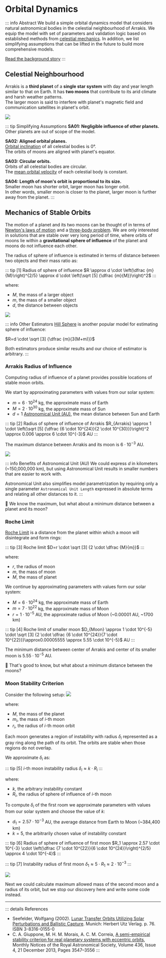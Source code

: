 ﻿# Orbital Dynamics

::: info Abstract
We build a simple orbital dynamics model that considers natural astronomical bodies in the celestial neighbourhood of Arrakis. 
We equip the model with set of parameters and validation logic based on established methods from [celestial mechanics](https://en.wikipedia.org/wiki/Celestial_mechanics).
In addition, we list simplifying assumptions that can be lifted in the future to build more comprehensive models.

[Read the background story](../the-story/index.md)
:::

## Celestial Neighbourhood

Arrakis is a **third planet** of a **single star system** with day and year length similar to that on Earth. It has **two moons** that contribute to its arid climate and harsh weather patterns.  
The larger moon is said to interfere with planet's magnetic field and communication satellites in planet's orbit.

![](celestial-neighbourhood.png)

::: tip Simplifying Assumptions
**SA01: Negligible influence of other planets.**  
Other planets are out of scope of the model.

**SA02: Aligned orbital planes.**  
[Orbital inclination](https://en.wikipedia.org/wiki/Orbital_inclination) of all celestial bodies is 0°.  
The orbits of moons are aligned with planet's equator.

**SA03: Circular orbits.**  
Orbits of all celestial bodies are circular.  
The [mean orbital velocity](https://en.wikipedia.org/wiki/Orbital_speed) of each celestial body is constant.

**SA04: Length of moon's orbit is proportional to its size.**  
Smaller moon has shorter orbit, larger moon has longer orbit.  
In other words, smaller moon is closer to the planet, larger moon is further away from the planet.
:::

## Mechanics of Stable Orbits

The motion of a planet and its two moons can be thought of in terms of [Newton's laws of motion](https://en.wikipedia.org/wiki/Newton%27s_laws_of_motion) and a [three-body problem](https://en.wikipedia.org/wiki/Three-body_problem).
We are only interested in solutions that are stable over very long period of time, where orbits of moons lie within a **gravitational sphere of influence** of the planet and moons do not influence each other. 

The radius of sphere of influence is estimated in terms of distance between two objects and their mass ratio as:

::: tip [1] Radius of sphere of influence
$R \approx d \cdot \left(\dfrac {m}{M}\right)^{2/5} \approx d \cdot \left(\sqrt [5] {\dfrac {m}{M}}\right)^2$
:::

where:
* $M$, the mass of a larger object
* $m$, the mass of a smaller object
* $d$, the distance between objects

![](sphere-of-influence.png)

::: info Other Estimators
[Hill Sphere](https://en.wikipedia.org/wiki/Hill_sphere) is another popular model for estimating sphere of influence:  

$R=d \cdot \sqrt [3] {\dfrac {m}{3(M+m)}}$

Both estimators produce similar results and our choice of estimator is arbitrary.
::: 


### Arrakis Radius of Influence

Computing radius of influence of a planet provides possible locations of stable moon orbits.

We start by approximating parameters with values from our solar system:
* $m=6 \cdot 10^{24}$ kg, the approximate mass of Earth
* $M=2 \cdot 10^{30}$ kg, the approximate mass of Sun
* $d=1$ [Astronomical Unit (AU)](https://en.wikipedia.org/wiki/Astronomical_unit), the mean distance between Sun and Earth

::: tip [2] Radius of sphere of influence of Arrakis
$R_{Arrakis} \approx 1 \cdot \left(\sqrt [5] {\dfrac {6 \cdot 10^{24}}{2 \cdot 10^{30}}}\right)^2 \approx 0.006 \approx 6 \cdot 10^{-3}$ AU
::: 

The maximum distance between Arrakis and its moon is $6 \cdot 10^{-3}$ AU.

![](sphere-of-influence-distances.png)

::: info Benefits of Astronomical Unit (AU)
We could express $d$ in kilometers (~150,000,000 km), but using Astronomical Unit results in smaller numbers that are easier to work with.  

Astronomical Unit also simplifies model parametrization by requiring only a single parameter `Astronomical Unit Length` expressed in absolute terms and relating all other distances to it. 
:::

:mag_right: We know the maximum, but what about a minimum distance between a planet and its moon?

### Roche Limit

[Roche Limit](https://en.wikipedia.org/wiki/Roche_limit) is a distance from the planet within which a moon will disintegrate and form rings:

::: tip [3] Roche limit
$D=r \cdot \sqrt [3] {2 \cdot \dfrac {M}{m}}$
:::

where:
* $r$, the radius of moon
* $m$, the mass of moon
* $M$, the mass of planet

We continue by approximating parameters with values form our solar system:
* $M=6 \cdot 10^{24}$ kg, the approximate mass of Earth
* $m=7 \cdot 10^{22}$ kg, the approximate mass of Moon
* $r=1 \cdot 10^{-5}$ AU, the approximate radius of Moon (~0.00001 AU, ~1700 km)

::: tip [4] Roche limit of smaller moon
$D_{Moon} \approx 1 \cdot 10^{-5} \cdot \sqrt [3] {2 \cdot \dfrac {6 \cdot 10^{24}}{7 \cdot 10^{22}}}\approx0.00005555 \approx 5.55 \cdot 10^{-5}$ AU
:::

The minimum distance between center of Arrakis and center of its smaller moon is $5.55 \cdot 10^{-5}$ AU.

:mag_right: That's good to know, but what about a minimum distance between the moons?

### Moon Stability Criterion

Consider the following setup:
![](circular-orbit-moon-instability-regions.png)

where:
* $M$, the mass of the planet
* $m_i$, the mass of $i$-th moon
* $r_i$, the radius of $i$-th moon orbit

Each moon generates a region of instability with radius $\delta_i$ represented as a gray ring along the path of its orbit. The orbits are stable when those regions do not overlap.  

We approximate $\delta_i$ as:

::: tip [5] $i$-th moon instability radius
$\delta_i \approx k \cdot R_i$
:::

where:
* $k$, the arbitrary instability constant
* $R_i$, the radius of sphere of influence of $i$-th moon

To compute $\delta_i$ of the first room we approximate parameters with values from our solar system and choose the value of $k$:
* $d_1=2.57 \cdot 10^{-3}$ AU, the average distance from Earth to Moon (~384,400 km)
* $k=5$, the arbitrarily chosen value of instability constant

::: tip [6] Radius of sphere of influence of first moon
$R_1 \approx 2.57 \cdot 10^{-3} \cdot \left(\dfrac {7 \cdot 10^{22}}{6 \cdot 10^{24}}\right)^{2/5} \approx 4 \cdot 10^{-4}$
:::

::: tip [7] Instability radius of first moon
$\delta_1 \approx 5 \cdot R_1 \approx 2 \cdot 10^{-3}$
:::

![](first-moon-sphere-of-instability.png)

Next we could calculate maximum allowed mass of the second moon and a radius of its orbit, but we stop our discovery here and write some code instead.

---

::: details References
* Seefelder, Wolfgang (2002). [Lunar Transfer Orbits Utilizing Solar Perturbations and Ballistic Capture](https://www.google.co.uk/books/edition/Lunar_Transfer_Orbits_Utilizing_Solar_Pe/NVg_vYHePt0C). Munich: Herbert Utz Verlag. p. 76. ISBN 3-8316-0155-0
* C. A. Giuppone, M. H. M. Morais, A. C. M. Correia, [A semi-empirical stability criterion for real planetary systems with eccentric orbits](https://doi.org/10.1093/mnras/stt1831), Monthly Notices of the Royal Astronomical Society, Volume 436, Issue 4, 21 December 2013, Pages 3547–3556
:::
